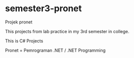 # semester3-pronet
Projek pronet

This projects from lab practice in my 3rd semester in college. 

This is C# Projects

Pronet = Pemrograman .NET / .NET Programming
